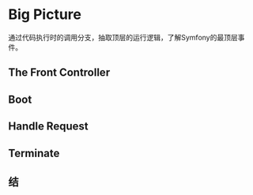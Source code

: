 # Big Picture
通过代码执行时的调用分支，抽取顶层的运行逻辑，了解Symfony的最顶层事件。

## The Front Controller

## Boot

## Handle Request

## Terminate

## 结